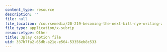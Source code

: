 ```yaml
---
content_type: resource
description: ''
file: null
file_location: /coursemedia/20-219-becoming-the-next-bill-nye-writing-and-hosting-the-educational-show-january-iap-2015/337b7fa265dba21ee56453356eb8c533_Docl3KOqnHI.srt
file_type: application/x-subrip
resourcetype: Other
title: 3play caption file
uid: 337b7fa2-65db-a21e-e564-53356eb8c533
---
```

